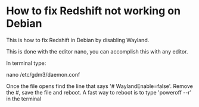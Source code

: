 # How to fix Redshift not working on Debian
This is how to fix Redshift in Debian by disabling Wayland. 

This is done with the editor nano, you can accomplish this with any editor.


In terminal type:

nano /etc/gdm3/daemon.conf

Once the file opens find the line that says '# WaylandEnable=false'. Remove the #, save the file and reboot. 
A fast way to reboot is to type 'poweroff --r' in the terminal

